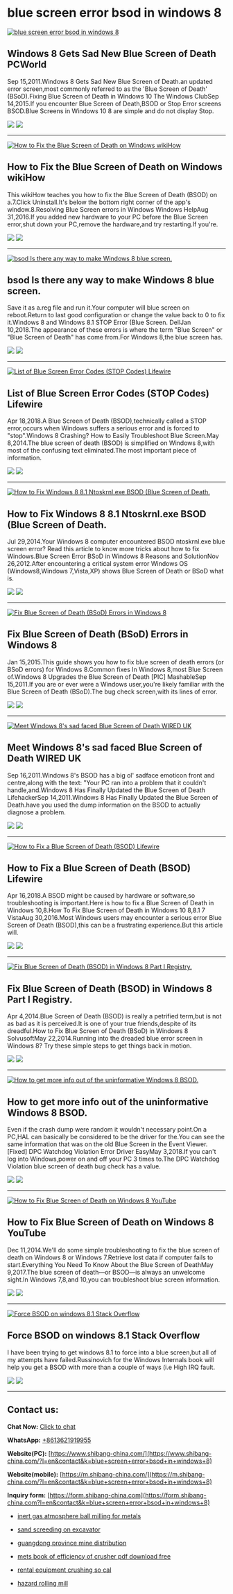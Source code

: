 # blue screen error bsod in windows 8

<a href="https://swt.shibang-china.com/?l=en&img&k=blue+screen+error+bsod+in+windows+8" target="_blank">![blue screen error bsod in windows 8](http://static.shibang-china.com/all-800x300/106.jpg)</a>

## Windows 8 Gets Sad New Blue Screen of Death PCWorld
Sep 15,2011.Windows 8 Gets Sad New Blue Screen of Death.an updated error screen,most commonly referred to as the &#39;Blue Screen of Death&#39; (BSoD).Fixing Blue Screen of Death in Windows 10 The Windows ClubSep 14,2015.If you encounter Blue Screen of Death,BSOD or Stop Error screens BSOD.Blue Screens in Windows 10 8 are simple and do not display Stop.


<a href="https://whatsapp.shibangsoft.com/WhatsApp.php" target="_blank" title="WhatsApp">![](http://static.shibang-china.com/icon/whatsapp.png)</a> <a href="https://swt.shibang-china.com/?l=en&icon&k=blue+screen+error+bsod+in+windows+8" target="_blank">![](http://static.shibang-china.com/icon/chat-en.png)</a>

---

<a href="https://swt.shibang-china.com/?l=en&img&k=blue+screen+error+bsod+in+windows+8" target="_blank">![How to Fix the Blue Screen of Death on Windows wikiHow](http://static.shibang-china.com/all-800x300/1457.jpg)</a>

## How to Fix the Blue Screen of Death on Windows wikiHow
This wikiHow teaches you how to fix the Blue Screen of Death (BSOD) on a.7.Click Uninstall.It&#39;s below the bottom right corner of the app&#39;s window.8.Resolving Blue Screen errors in Windows Windows HelpAug 31,2016.If you added new hardware to your PC before the Blue Screen error,shut down your PC,remove the hardware,and try restarting.If you&#39;re.


<a href="https://whatsapp.shibangsoft.com/WhatsApp.php" target="_blank" title="WhatsApp">![](http://static.shibang-china.com/icon/whatsapp.png)</a> <a href="https://swt.shibang-china.com/?l=en&icon&k=blue+screen+error+bsod+in+windows+8" target="_blank">![](http://static.shibang-china.com/icon/chat-en.png)</a>

---

<a href="https://swt.shibang-china.com/?l=en&img&k=blue+screen+error+bsod+in+windows+8" target="_blank">![bsod Is there any way to make Windows 8 blue screen.](http://static.shibang-china.com/all-800x300/1508.jpg)</a>

## bsod Is there any way to make Windows 8 blue screen.
Save it as a.reg file and run it.Your computer will blue screen on reboot.Return to last good configuration or change the value back to 0 to fix it.Windows 8 and Windows 8.1 STOP Error (Blue Screen. DellJan 10,2018.The appearance of these errors is where the term &quot;Blue Screen&quot; or &quot;Blue Screen of Death&quot; has come from.For Windows 8,the blue screen has.


<a href="https://whatsapp.shibangsoft.com/WhatsApp.php" target="_blank" title="WhatsApp">![](http://static.shibang-china.com/icon/whatsapp.png)</a> <a href="https://swt.shibang-china.com/?l=en&icon&k=blue+screen+error+bsod+in+windows+8" target="_blank">![](http://static.shibang-china.com/icon/chat-en.png)</a>

---

<a href="https://swt.shibang-china.com/?l=en&img&k=blue+screen+error+bsod+in+windows+8" target="_blank">![List of Blue Screen Error Codes (STOP Codes) Lifewire](http://static.shibang-china.com/all-800x300/115.jpg)</a>

## List of Blue Screen Error Codes (STOP Codes) Lifewire
Apr 18,2018.A Blue Screen of Death (BSOD),technically called a STOP error,occurs when Windows suffers a serious error and is forced to &quot;stop&quot;.Windows 8 Crashing? How to Easily Troubleshoot Blue Screen.May 8,2014.The blue screen of death (BSOD) is simplified on Windows 8,with most of the confusing text eliminated.The most important piece of information.


<a href="https://whatsapp.shibangsoft.com/WhatsApp.php" target="_blank" title="WhatsApp">![](http://static.shibang-china.com/icon/whatsapp.png)</a> <a href="https://swt.shibang-china.com/?l=en&icon&k=blue+screen+error+bsod+in+windows+8" target="_blank">![](http://static.shibang-china.com/icon/chat-en.png)</a>

---

<a href="https://swt.shibang-china.com/?l=en&img&k=blue+screen+error+bsod+in+windows+8" target="_blank">![How to Fix Windows 8 8.1 Ntoskrnl.exe BSOD (Blue Screen of Death.](http://static.shibang-china.com/all-800x300/681.jpg)</a>

## How to Fix Windows 8 8.1 Ntoskrnl.exe BSOD (Blue Screen of Death.
Jul 29,2014.Your Windows 8 computer encountered BSOD ntoskrnl.exe blue screen error? Read this article to know more tricks about how to fix Windows.Blue Screen Error BSoD in Windows 8 Reasons and SolutionNov 26,2012.After encountering a critical system error Windows OS (Windows8,Windows 7,Vista,XP) shows Blue Screen of Death or BSoD what is.


<a href="https://whatsapp.shibangsoft.com/WhatsApp.php" target="_blank" title="WhatsApp">![](http://static.shibang-china.com/icon/whatsapp.png)</a> <a href="https://swt.shibang-china.com/?l=en&icon&k=blue+screen+error+bsod+in+windows+8" target="_blank">![](http://static.shibang-china.com/icon/chat-en.png)</a>

---

<a href="https://swt.shibang-china.com/?l=en&img&k=blue+screen+error+bsod+in+windows+8" target="_blank">![Fix Blue Screen of Death (BSoD) Errors in Windows 8](http://static.shibang-china.com/all-800x300/1071.jpg)</a>

## Fix Blue Screen of Death (BSoD) Errors in Windows 8
Jan 15,2015.This guide shows you how to fix blue screen of death errors (or BSoD errors) for Windows 8.Common fixes In Windows 8,most Blue Screen of.Windows 8 Upgrades the Blue Screen of Death [PIC] MashableSep 15,2011.If you are or ever were a Windows user,you&#39;re likely familiar with the Blue Screen of Death (BSoD).The bug check screen,with its lines of error.


<a href="https://whatsapp.shibangsoft.com/WhatsApp.php" target="_blank" title="WhatsApp">![](http://static.shibang-china.com/icon/whatsapp.png)</a> <a href="https://swt.shibang-china.com/?l=en&icon&k=blue+screen+error+bsod+in+windows+8" target="_blank">![](http://static.shibang-china.com/icon/chat-en.png)</a>

---

<a href="https://swt.shibang-china.com/?l=en&img&k=blue+screen+error+bsod+in+windows+8" target="_blank">![Meet Windows 8&#39;s sad faced Blue Screen of Death WIRED UK](http://static.shibang-china.com/all-800x300/177.jpg)</a>

## Meet Windows 8&#39;s sad faced Blue Screen of Death WIRED UK
Sep 16,2011.Windows 8&#39;s BSOD has a big ol&#39; sadface emoticon front and centre,along with the text: &quot;Your PC ran into a problem that it couldn&#39;t handle,and.Windows 8 Has Finally Updated the Blue Screen of Death LifehackerSep 14,2011.Windows 8 Has Finally Updated the Blue Screen of Death.have you used the dump information on the BSOD to actually diagnose a problem.


<a href="https://whatsapp.shibangsoft.com/WhatsApp.php" target="_blank" title="WhatsApp">![](http://static.shibang-china.com/icon/whatsapp.png)</a> <a href="https://swt.shibang-china.com/?l=en&icon&k=blue+screen+error+bsod+in+windows+8" target="_blank">![](http://static.shibang-china.com/icon/chat-en.png)</a>

---

<a href="https://swt.shibang-china.com/?l=en&img&k=blue+screen+error+bsod+in+windows+8" target="_blank">![How to Fix a Blue Screen of Death (BSOD) Lifewire](http://static.shibang-china.com/all-800x300/428.jpg)</a>

## How to Fix a Blue Screen of Death (BSOD) Lifewire
Apr 16,2018.A BSOD might be caused by hardware or software,so troubleshooting is important.Here is how to fix a Blue Screen of Death in Windows 10,8.How To Fix Blue Screen of Death in Windows 10 8,8.1 7 VistaAug 30,2016.Most Windows users may encounter a serious error Blue Screen of Death (BSOD),this can be a frustrating experience.But this article will.


<a href="https://whatsapp.shibangsoft.com/WhatsApp.php" target="_blank" title="WhatsApp">![](http://static.shibang-china.com/icon/whatsapp.png)</a> <a href="https://swt.shibang-china.com/?l=en&icon&k=blue+screen+error+bsod+in+windows+8" target="_blank">![](http://static.shibang-china.com/icon/chat-en.png)</a>

---

<a href="https://swt.shibang-china.com/?l=en&img&k=blue+screen+error+bsod+in+windows+8" target="_blank">![Fix Blue Screen of Death (BSOD) in Windows 8 Part I Registry.](http://static.shibang-china.com/all-800x300/1095.jpg)</a>

## Fix Blue Screen of Death (BSOD) in Windows 8 Part I Registry.
Apr 4,2014.Blue Screen of Death (BSOD) is really a petrified term,but is not as bad as it is perceived.It is one of your true friends,despite of its dreadful.How to Fix Blue Screen of Death (BSoD) in Windows 8 SolvusoftMay 22,2014.Running into the dreaded blue error screen in Windows 8? Try these simple steps to get things back in motion.


<a href="https://whatsapp.shibangsoft.com/WhatsApp.php" target="_blank" title="WhatsApp">![](http://static.shibang-china.com/icon/whatsapp.png)</a> <a href="https://swt.shibang-china.com/?l=en&icon&k=blue+screen+error+bsod+in+windows+8" target="_blank">![](http://static.shibang-china.com/icon/chat-en.png)</a>

---

<a href="https://swt.shibang-china.com/?l=en&img&k=blue+screen+error+bsod+in+windows+8" target="_blank">![How to get more info out of the uninformative Windows 8 BSOD.](http://static.shibang-china.com/all-800x300/1379.jpg)</a>

## How to get more info out of the uninformative Windows 8 BSOD.
Even if the crash dump were random it wouldn&#39;t necessary point.On a PC,HAL can basically be considered to be the driver for the.You can see the same information that was on the old Blue Screen in the Event Viewer.[Fixed] DPC Watchdog Violation Error Driver EasyMay 3,2018.If you can&#39;t log into Windows,power on and off your PC 3 times to.The DPC Watchdog Violation blue screen of death bug check has a value.


<a href="https://whatsapp.shibangsoft.com/WhatsApp.php" target="_blank" title="WhatsApp">![](http://static.shibang-china.com/icon/whatsapp.png)</a> <a href="https://swt.shibang-china.com/?l=en&icon&k=blue+screen+error+bsod+in+windows+8" target="_blank">![](http://static.shibang-china.com/icon/chat-en.png)</a>

---

<a href="https://swt.shibang-china.com/?l=en&img&k=blue+screen+error+bsod+in+windows+8" target="_blank">![How to Fix Blue Screen of Death on Windows 8 YouTube](http://static.shibang-china.com/all-800x300/1072.jpg)</a>

## How to Fix Blue Screen of Death on Windows 8 YouTube
Dec 11,2014.We&#39;ll do some simple troubleshooting to fix the blue screen of death on Windows 8 or Windows 7.Retrieve lost data if computer fails to start.Everything You Need To Know About the Blue Screen of DeathMay 9,2017.The blue screen of death—or BSOD—is always an unwelcome sight.In Windows 7,8,and 10,you can troubleshoot blue screen information.


<a href="https://whatsapp.shibangsoft.com/WhatsApp.php" target="_blank" title="WhatsApp">![](http://static.shibang-china.com/icon/whatsapp.png)</a> <a href="https://swt.shibang-china.com/?l=en&icon&k=blue+screen+error+bsod+in+windows+8" target="_blank">![](http://static.shibang-china.com/icon/chat-en.png)</a>

---

<a href="https://swt.shibang-china.com/?l=en&img&k=blue+screen+error+bsod+in+windows+8" target="_blank">![Force BSOD on windows 8.1 Stack Overflow](http://static.shibang-china.com/all-800x300/572.jpg)</a>

## Force BSOD on windows 8.1 Stack Overflow
I have been trying to get windows 8.1 to force into a blue screen,but all of my attempts have failed.Russinovich for the Windows Internals book will help you get a BSOD with more than a couple of ways (i.e High IRQ fault.

<a href="https://whatsapp.shibangsoft.com/WhatsApp.php" target="_blank" title="WhatsApp">![](http://static.shibang-china.com/icon/whatsapp.png)</a> <a href="https://swt.shibang-china.com/?l=en&icon&k=blue+screen+error+bsod+in+windows+8" target="_blank">![](http://static.shibang-china.com/icon/chat-en.png)</a>

---
## Contact us:

**Chat Now:** [Click to chat](https://swt.shibang-china.com?l=en&contact&k=blue+screen+error+bsod+in+windows+8)

**WhatsApp:**  [+8613621919955](https://whatsapp.shibangsoft.com/WhatsApp.php)

**Website(PC):** [https://www.shibang-china.com/](https://www.shibang-china.com/?l=en&contact&k=blue+screen+error+bsod+in+windows+8)

**Website(mobile):** [https://m.shibang-china.com/](https://m.shibang-china.com/?l=en&contact&k=blue+screen+error+bsod+in+windows+8)

**Inquiry form:** [https://form.shibang-china.com](https://form.shibang-china.com?l=en&contact&k=blue+screen+error+bsod+in+windows+8)

* [inert gas atmosphere ball milling for metals](../132/inert%20gas%20atmosphere%20ball%20milling%20for%20metals.md)

* [sand screeding on excavator](../139/sand%20screeding%20on%20excavator.md)

* [guangdong province mine distribution](../130/guangdong%20province%20mine%20distribution.md)

* [mets book of efficiency of crusher pdf download free](../139/mets%20book%20of%20efficiency%20of%20crusher%20pdf%20download%20free.md)

* [rental equipment crushing so cal](../129/rental%20equipment%20crushing%20so%20cal.md)

* [hazard rolling mill](../130/hazard%20rolling%20mill.md)